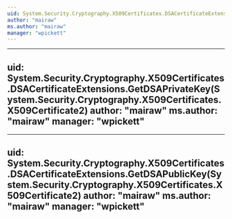 ```yaml
---
uid: System.Security.Cryptography.X509Certificates.DSACertificateExtensions
author: "mairaw"
ms.author: "mairaw"
manager: "wpickett"
---
```


---
uid: System.Security.Cryptography.X509Certificates.DSACertificateExtensions.GetDSAPrivateKey(System.Security.Cryptography.X509Certificates.X509Certificate2)
author: "mairaw"
ms.author: "mairaw"
manager: "wpickett"
---

---
uid: System.Security.Cryptography.X509Certificates.DSACertificateExtensions.GetDSAPublicKey(System.Security.Cryptography.X509Certificates.X509Certificate2)
author: "mairaw"
ms.author: "mairaw"
manager: "wpickett"
---

